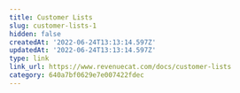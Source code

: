 ```yaml
---
title: Customer Lists
slug: customer-lists-1
hidden: false
createdAt: '2022-06-24T13:13:14.597Z'
updatedAt: '2022-06-24T13:13:14.597Z'
type: link
link_url: https://www.revenuecat.com/docs/customer-lists
category: 640a7bf0629e7e007422fdec
---
```

